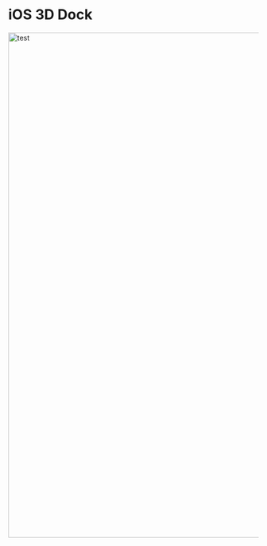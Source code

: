 # iOS 3D Dock

<img width="1014" alt="test" src="https://user-images.githubusercontent.com/6464945/233933995-2790723f-7785-487b-a1e1-3760211956c7.png">
